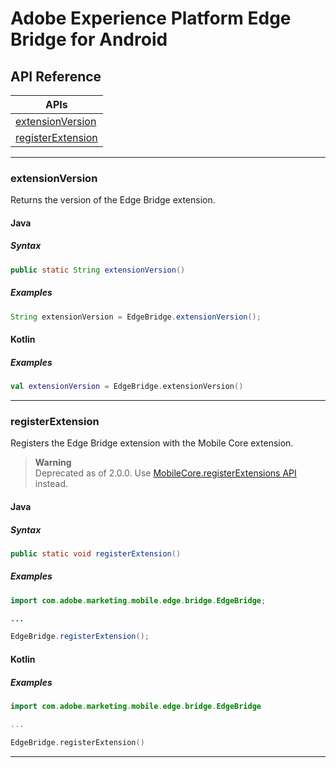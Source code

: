 # Adobe Experience Platform Edge Bridge for Android

## API Reference

| APIs                                           |
| ---------------------------------------------- |
| [extensionVersion](#extensionversion)	         |
| [registerExtension](#registerextension)	     |

------

### extensionVersion
Returns the version of the Edge Bridge extension.

#### Java

##### Syntax
```java
public static String extensionVersion()
```

##### Examples
```java
String extensionVersion = EdgeBridge.extensionVersion();
```

#### Kotlin

##### Examples
```kotlin
val extensionVersion = EdgeBridge.extensionVersion()
```

------

### registerExtension
Registers the Edge Bridge extension with the Mobile Core extension.

> **Warning**  
> Deprecated as of 2.0.0. Use [MobileCore.registerExtensions API](https://github.com/adobe/aepsdk-core-android/blob/main/Documentation/MobileCore/api-reference.md) instead.

#### Java

##### Syntax
```java
public static void registerExtension()
```

##### Examples
```java
import com.adobe.marketing.mobile.edge.bridge.EdgeBridge;

...

EdgeBridge.registerExtension();
```

#### Kotlin

##### Examples
```kotlin
import com.adobe.marketing.mobile.edge.bridge.EdgeBridge

...

EdgeBridge.registerExtension()
```

------